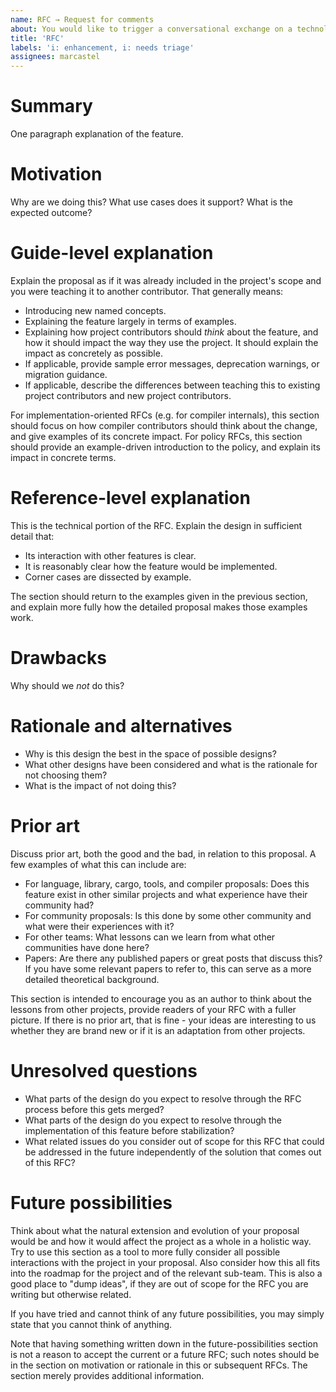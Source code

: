 ```yaml
---
name: RFC → Request for comments
about: You would like to trigger a conversational exchange on a technology or functional topic relating to this project
title: 'RFC'
labels: 'i: enhancement, i: needs triage'
assignees: marcastel
---
```


<!-- Title = 'RFC' + brief description of topic to be discussed (max. 70 chars) -->

# Summary

One paragraph explanation of the feature.

# Motivation

Why are we doing this? What use cases does it support? What is the expected outcome?

# Guide-level explanation

Explain the proposal as if it was already included in the project's scope and you were teaching it to another contributor.
That generally means:

-   Introducing new named concepts.
-   Explaining the feature largely in terms of examples.
-   Explaining how project contributors should *think* about the feature, and how it should impact the way they use the project.
    It should explain the impact as concretely as possible.
-   If applicable, provide sample error messages, deprecation warnings, or migration guidance.
-   If applicable, describe the differences between teaching this to existing project contributors and new project contributors.

For implementation-oriented RFCs (e.g. for compiler internals), this section should focus on how compiler contributors should
think about the change, and give examples of its concrete impact. For policy RFCs, this section should provide an example-driven
introduction to the policy, and explain its impact in concrete terms.

# Reference-level explanation

This is the technical portion of the RFC. Explain the design in sufficient detail that:

- Its interaction with other features is clear.
- It is reasonably clear how the feature would be implemented.
- Corner cases are dissected by example.

The section should return to the examples given in the previous section, and explain more fully how the detailed proposal makes
those examples work.

# Drawbacks

Why should we *not* do this?

# Rationale and alternatives

- Why is this design the best in the space of possible designs?
- What other designs have been considered and what is the rationale for not choosing them?
- What is the impact of not doing this?

# Prior art

Discuss prior art, both the good and the bad, in relation to this proposal.
A few examples of what this can include are:

-   For language, library, cargo, tools, and compiler proposals: Does this feature exist in other similar projects and what
    experience have their community had?
-   For community proposals: Is this done by some other community and what were their experiences with it?
-   For other teams: What lessons can we learn from what other communities have done here?
-   Papers: Are there any published papers or great posts that discuss this? If you have some relevant papers to refer to, this
    can serve as a more detailed theoretical background.

This section is intended to encourage you as an author to think about the lessons from other projects, provide readers of your
RFC with a fuller picture. If there is no prior art, that is fine - your ideas are interesting to us whether they are brand new
or if it is an adaptation from other projects.

# Unresolved questions

-   What parts of the design do you expect to resolve through the RFC process before this gets merged?
-   What parts of the design do you expect to resolve through the implementation of this feature before stabilization?
-   What related issues do you consider out of scope for this RFC that could be addressed in the future independently of the
    solution that comes out of this RFC?

# Future possibilities

Think about what the natural extension and evolution of your proposal would be and how it would affect the project as a whole in a
holistic way. Try to use this section as a tool to more fully consider all possible interactions with the project in your
proposal. Also consider how this all fits into the roadmap for the project and of the relevant sub-team. This is also a good place
to "dump ideas", if they are out of scope for the RFC you are writing but otherwise related.

If you have tried and cannot think of any future possibilities, you may simply state that you cannot think of anything.

Note that having something written down in the future-possibilities section is not a reason to accept the current or a future RFC;
such notes should be in the section on motivation or rationale in this or subsequent RFCs. The section merely provides additional
information.
